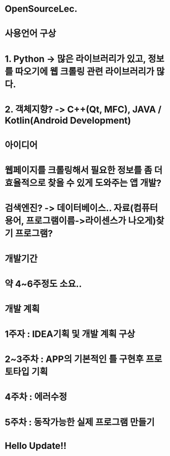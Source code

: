 # OpenSourceLec.

# 사용언어 구상
# 1. Python -> 많은 라이브러리가 있고, 정보를 따오기에 웹 크롤링 관련 라이브러리가 많다.
# 2. 객체지향? -> C++(Qt, MFC), JAVA / Kotlin(Android Development) 

# 아이디어
# 웹페이지를 크롤링해서 필요한 정보를 좀 더 효율적으로 찾을 수 있게 도와주는 앱 개발?
# 검색엔진? -> 데이터베이스.. 자료(컴퓨터용어, 프로그램이름->라이센스가 나오게)찾기 프로그램?
# 

# 개발기간
# 약 4~6주정도 소요..

# 개발 계획
# 1주자 : IDEA기획 및 개발 계획 구상
# 2~3주차 : APP의 기본적인 틀 구현후 프로토타입 기획
# 4주차 : 에러수정
# 5주차 : 동작가능한 실제 프로그램 만들기

# Hello Update!!
